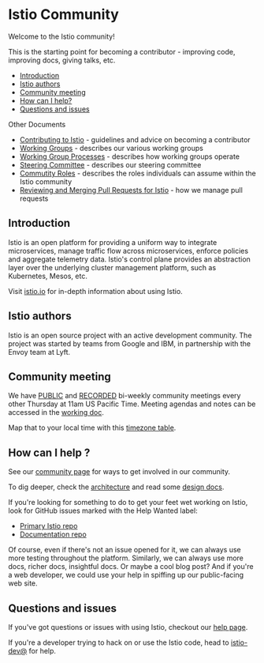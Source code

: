 # Istio Community

Welcome to the Istio community!

This is the starting point for becoming a contributor - improving  code, improving docs, giving talks, etc.

- [Introduction](#introduction)
- [Istio authors](#istio-authors)
- [Community meeting](#community-meeting)
- [How can I help?](#how-can-i-help-)
- [Questions and issues](#questions-and-issues)

Other Documents

- [Contributing to Istio](CONTRIBUTING.md) - guidelines and advice on becoming a contributor
- [Working Groups](WORKING-GROUPS.md) - describes our various working groups
- [Working Group Processes](WORKING-GROUP-PROCESSES.md) - describes how working groups operate
- [Steering Committee](STEERING-COMMITTEE.md) - describes our steering committee
- [Commutity Roles](ROLES.md) - describes the roles individuals can assume within the Istio community
- [Reviewing and Merging Pull Requests for Istio](REVIEWING.md) - how we manage pull requests

## Introduction

Istio is an open platform for providing a uniform way to integrate
microservices, manage traffic flow across microservices, enforce policies
and aggregate telemetry data. Istio's control plane provides an abstraction
layer over the underlying cluster management platform, such as Kubernetes,
Mesos, etc.

Visit [istio.io](https://istio.io) for in-depth information about using Istio.     

## Istio authors

Istio is an open source project with an active development community. The project was started
by teams from Google and IBM, in partnership with the Envoy team at Lyft.

## Community meeting

We have [PUBLIC](https://zoom.us/j/986657835) and [RECORDED](https://www.youtube.com/channel/UC-zVlo1F3mUbExQ96fABWcQ) bi-weekly community meetings every other Thursday at 11am US Pacific Time. Meeting agendas and notes can be accessed in the [working doc](http://bit.ly/istiocommunitymeet). 

Map that to your local time with this [timezone table](https://www.google.com/search?q=1100+am+in+pst).

## How can I help ?

See our [community page](https://istio.io/community) for ways to get involved
in our community.

To dig deeper, check the [architecture](https://istio.io/docs/concepts/what-is-istio/overview.html#architecture)
and read some [design docs](./CONTRIBUTING.md#design-documents).

If you're looking for something to do to get your feet wet working on Istio, look for GitHub issues
marked with the Help Wanted label:

- [Primary Istio repo](https://github.com/istio/istio/issues?q=is%3Aopen+is%3Aissue+label%3A%22help+wanted%22)
- [Documentation repo](https://github.com/istio/istio.github.io/issues?q=is%3Aopen+is%3Aissue+label%3A%22help+wanted%22)

Of course, even if there's not an issue opened for it, we can always use more
testing throughout the platform. Similarly, we can always use more docs, richer docs,
insightful docs. Or maybe a cool blog post?
And if you're a web developer, we could use your help in spiffing up our public-facing web site.

## Questions and issues

If you've got questions or issues with using Istio, checkout our [help page](https://istio.io/help).

If you're a developer trying to hack on or use the Istio code, head to
[istio-dev@](https://groups.google.com/forum/#!forum/istio-dev) for help.
